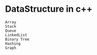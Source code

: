 # DataStructure in c++
    Array
    Stack
    Queue
    LinkedList
    Binary Tree
    Hashing
    Graph
